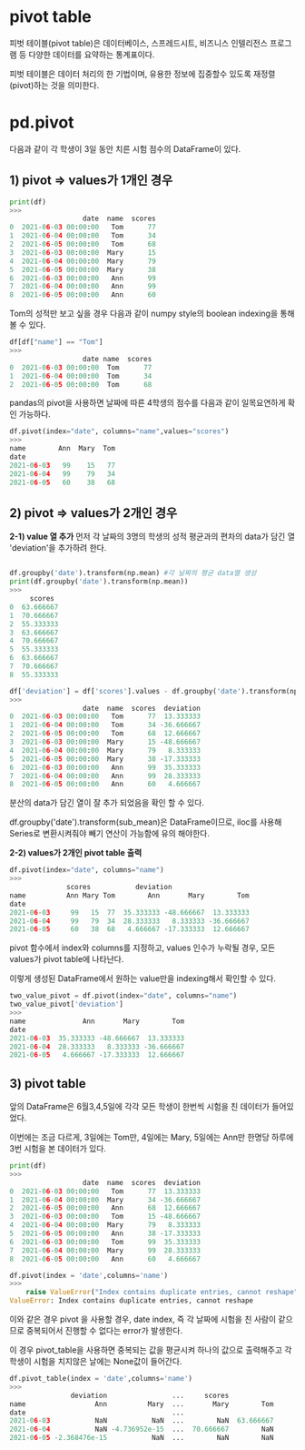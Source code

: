 # pivot table
피벗 테이블(pivot table)은 데이터베이스, 스프레드시트, 비즈니스 인텔리전스 프로그램 등 다양한 데이터를 요약하는 통계표이다.

피벗 테이블은 데이터 처리의 한 기법이며, 유용한 정보에 집중할수 있도록 재정렬(pivot)하는 것을 의미한다.

# pd.pivot
다음과 같이 각 학생이 3일 동안 치른 시험 점수의 DataFrame이 있다.

## __1) pivot => values가 1개인 경우__ 
```python
print(df)
>>>
                  date  name  scores
0  2021-06-03 00:00:00   Tom      77
1  2021-06-04 00:00:00   Tom      34
2  2021-06-05 00:00:00   Tom      68
3  2021-06-03 00:00:00  Mary      15
4  2021-06-04 00:00:00  Mary      79
5  2021-06-05 00:00:00  Mary      38
6  2021-06-03 00:00:00   Ann      99
7  2021-06-04 00:00:00   Ann      99
8  2021-06-05 00:00:00   Ann      60
```
Tom의 성적만 보고 싶을 경우 다음과 같이 numpy style의 boolean indexing을 통해 볼 수 있다.
```python
df[df["name"] == "Tom"]
>>>
                  date name  scores
0  2021-06-03 00:00:00  Tom      77
1  2021-06-04 00:00:00  Tom      34
2  2021-06-05 00:00:00  Tom      68
```
pandas의 pivot을 사용하면 날짜에 따른 4학생의 점수를 다음과 같이 일목요연하게 확인 가능하다.
```python
df.pivot(index="date", columns="name",values="scores")
>>>
name        Ann  Mary  Tom
date                      
2021-06-03   99    15   77
2021-06-04   99    79   34
2021-06-05   60    38   68
```
## __2) pivot => values가 2개인 경우__ 
__2-1) value 열 추가__
먼저 각 날짜의 3명의 학생의 성적 평균과의 편차의 data가 담긴 열 'deviation'을 추가하려 한다.
```python

df.groupby('date').transform(np.mean) #각 날짜의 평균 data열 생성
print(df.groupby('date').transform(np.mean))
>>>
     scores 
0  63.666667
1  70.666667
2  55.333333
3  63.666667 
4  70.666667
5  55.333333
6  63.666667
7  70.666667
8  55.333333

df['deviation'] = df['scores'].values - df.groupby('date').transform(np.mean).iloc[:,0]
>>>
                  date  name  scores  deviation
0  2021-06-03 00:00:00   Tom      77  13.333333
1  2021-06-04 00:00:00   Tom      34 -36.666667
2  2021-06-05 00:00:00   Tom      68  12.666667
3  2021-06-03 00:00:00  Mary      15 -48.666667
4  2021-06-04 00:00:00  Mary      79   8.333333
5  2021-06-05 00:00:00  Mary      38 -17.333333
6  2021-06-03 00:00:00   Ann      99  35.333333
7  2021-06-04 00:00:00   Ann      99  28.333333
8  2021-06-05 00:00:00   Ann      60   4.666667
```
분산의 data가 담긴 열이 잘 추가 되었음을 확인 할 수 있다.

df.groupby('date').transform(sub_mean)은 DataFrame이므로, iloc를 사용해 Series로 변환시켜줘야 빼기 연산이 가능함에 유의 해야한다. 

__2-2) values가 2개인 pivot table 출력__

```python
df.pivot(index="date", columns="name")
>>>
              scores           deviation                      
name          Ann Mary Tom        Ann       Mary        Tom
date                                                       
2021-06-03     99   15  77  35.333333 -48.666667  13.333333
2021-06-04     99   79  34  28.333333   8.333333 -36.666667
2021-06-05     60   38  68   4.666667 -17.333333  12.666667
```
pivot 함수에서 index와 columns를 지정하고, values 인수가 누락될 경우, 모든 values가 pivot table에 나타난다.

이렇게 생성된 DataFrame에서 원하는 value만을 indexing해서 확인할 수 있다.
```python
two_value_pivot = df.pivot(index="date", columns="name")
two_value_pivot['deviation']
>>>
name              Ann       Mary        Tom
date                                       
2021-06-03  35.333333 -48.666667  13.333333
2021-06-04  28.333333   8.333333 -36.666667
2021-06-05   4.666667 -17.333333  12.666667
```
## __3) pivot table__ 

앞의 DataFrame은 6월3,4,5일에 각각 모든 학생이 한번씩 시험을 친 데이터가 들어있었다.

이번에는 조금 다르게, 3일에는 Tom만, 4일에는 Mary, 5일에는 Ann만 한명당 하루에 3번 시험을 본 데이터가 있다. 
```python
print(df)
>>>
                  date  name  scores  deviation
0  2021-06-03 00:00:00   Tom      77  13.333333
1  2021-06-04 00:00:00  Mary      34 -36.666667
2  2021-06-05 00:00:00   Ann      68  12.666667
3  2021-06-03 00:00:00   Tom      15 -48.666667
4  2021-06-04 00:00:00  Mary      79   8.333333
5  2021-06-05 00:00:00   Ann      38 -17.333333
6  2021-06-03 00:00:00   Tom      99  35.333333
7  2021-06-04 00:00:00  Mary      99  28.333333
8  2021-06-05 00:00:00   Ann      60   4.666667

df.pivot(index = 'date',columns='name')
>>>
    raise ValueError("Index contains duplicate entries, cannot reshape")
ValueError: Index contains duplicate entries, cannot reshape
```
이와 같은 경우 pivot 을 사용할 경우, date index, 즉 각 날짜에 시험을 친 사람이 같으므로 중복되어서 진행할 수 없다는 error가 발생한다.

이 경우 pivot_table을 사용하면 중복되는 값을 평균시켜 하나의 값으로 출력해주고 각 학생이 시험을 치지않은 날에는 None값이 들어간다.

```python
df.pivot_table(index = 'date',columns='name')
>>>
               deviation                ...     scores           
name                 Ann          Mary  ...       Mary        Tom
date                                    ...                      
2021-06-03           NaN           NaN  ...        NaN  63.666667
2021-06-04           NaN -4.736952e-15  ...  70.666667        NaN
2021-06-05 -2.368476e-15           NaN  ...        NaN        NaN
```

